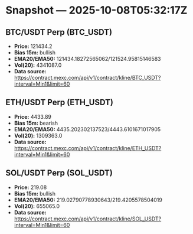 # Snapshot — 2025-10-08T05:32:17Z

## BTC/USDT Perp (BTC_USDT)
- **Price:** 121434.2
- **Bias 15m:** bullish
- **EMA20/EMA50:** 121434.18272565062/121524.95815146583
- **Vol(20):** 4341087.0
- **Data source:** https://contract.mexc.com/api/v1/contract/kline/BTC_USDT?interval=Min1&limit=60

## ETH/USDT Perp (ETH_USDT)
- **Price:** 4433.89
- **Bias 15m:** bearish
- **EMA20/EMA50:** 4435.202302137523/4443.6101671017905
- **Vol(20):** 1309363.0
- **Data source:** https://contract.mexc.com/api/v1/contract/kline/ETH_USDT?interval=Min1&limit=60

## SOL/USDT Perp (SOL_USDT)
- **Price:** 219.08
- **Bias 15m:** bullish
- **EMA20/EMA50:** 219.02790778930643/219.4205578504019
- **Vol(20):** 655065.0
- **Data source:** https://contract.mexc.com/api/v1/contract/kline/SOL_USDT?interval=Min1&limit=60
